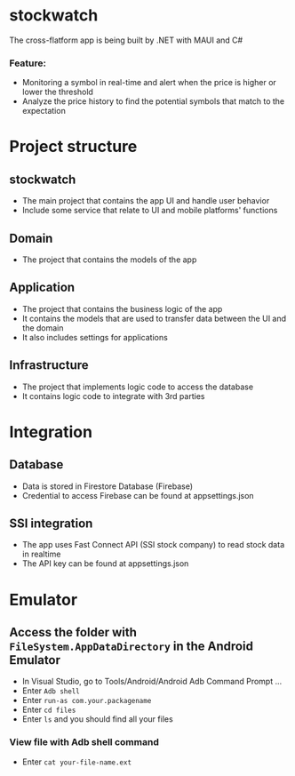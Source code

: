 # stockwatch
The cross-flatform app is being built by .NET with MAUI and C#

### Feature:
- Monitoring a symbol in real-time and alert when the price is higher or lower the threshold
- Analyze the price history to find the potential symbols that match to the expectation

# Project structure
## stockwatch
- The main project that contains the app UI and handle user behavior
- Include some service that relate to UI and mobile platforms' functions

## Domain
- The project that contains the models of the app

## Application
- The project that contains the business logic of the app
- It contains the models that are used to transfer data between the UI and the domain
- It also includes settings for applications

## Infrastructure
- The project that implements logic code to access the database
- It contains logic code to integrate with 3rd parties

# Integration

## Database
- Data is stored in Firestore Database (Firebase)
- Credential to access Firebase can be found at appsettings.json

## SSI integration
- The app uses Fast Connect API (SSI stock company) to read stock data in realtime
- The API key can be found at appsettings.json

# Emulator

## Access the folder with `FileSystem.AppDataDirectory` in the Android Emulator
- In Visual Studio, go to Tools/Android/Android Adb Command Prompt ...
- Enter `Adb shell`
- Enter `run-as com.your.packagename`
- Enter `cd files`
- Enter `ls` and you should find all your files

### View file with Adb shell command
- Enter `cat your-file-name.ext`